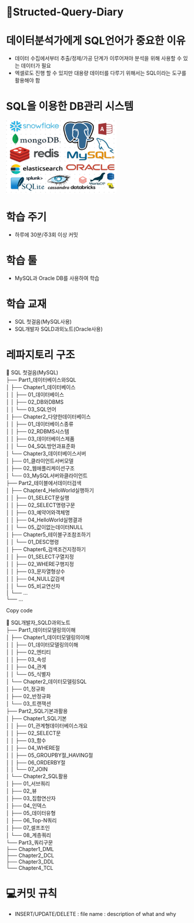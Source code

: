 # 📓Structed-Query-Diary

# 데이터분석가에게 SQL언어가 중요한 이유
- 데이터 수집에서부터 추출/정제/가공 단계가 이루어져야 분석을 위해 사용할 수 있는 데이터가 필요
- 엑셀로도 진행 할 수 있지만 대용량 데이터를 다루기 위해서는 SQL이라는 도구를 활용해야 함

# SQL을 이용한 DB관리 시스템
<img src="images/DB관리 시스템의 종류.png" alt="DB관리 시스템의 종류" width="300" height="200">

# 학습 주기
- 하루에 30분/주3회 이상 커밋

# 학습 툴
- MySQL과 Oracle DB를 사용하여 학습

# 학습 교재
- SQL 첫걸음(MySQL사용)
- SQL개발자 SQLD과외노트(Oracle사용)
  
# 레파지토리 구조
📂 SQL 첫걸음(MySQL)<br>
├── Part1_데이터베이스와SQL<br>
│   ├── Chapter1_데이터베이스<br>
│   │   ├── 01_데이터베이스<br>
│   │   ├── 02_DB와DBMS<br>
│   │   └── 03_SQL언어<br>
│   ├── Chapter2_다양한데이터베이스<br>
│   │   ├── 01_데이터베이스종류<br>
│   │   ├── 02_RDBMS시스템<br>
│   │   ├── 03_데이터베이스제품<br>
│   │   └── 04_SQL방언과표준화<br>
│   └── Chapter3_데이터베이스서버<br>
│       ├── 01_클라이언트서버모델<br>
│       ├── 02_웹애플리케이션구조<br>
│       └── 03_MySQL서버와클라이언트<br>
├── Part2_테이블에서데이터검색<br>
│   ├── Chapter4_HelloWorld실행하기<br>
│   │   ├── 01_SELECT문실행<br>
│   │   ├── 02_SELECT명령구문<br>
│   │   ├── 03_예약어와객체명<br>
│   │   ├── 04_HelloWorld실행결과<br>
│   │   └── 05_값이없는데이터NULL<br>
│   ├── Chapter5_테이블구조참조하기<br>
│   │   └── 01_DESC명령<br>
│   ├── Chapter6_검색조건지정하기<br>
│   │   ├── 01_SELECT구열지정<br>
│   │   ├── 02_WHERE구행지정<br>
│   │   ├── 03_문자열형상수<br>
│   │   ├── 04_NULL값검색<br>
│   │   └── 05_비교연산자<br>
│   └── ...<br>
└── ...<br>

Copy code

📂 SQL개발자_SQLD과외노트<br>
├── Part1_데이터모델링의이해<br>
│   ├── Chapter1_데이터모델링의이해<br>
│   │   ├── 01_데이터모델링의이해<br>
│   │   ├── 02_엔티티<br>
│   │   ├── 03_속성<br>
│   │   ├── 04_관계<br>
│   │   └── 05_식별자<br>
│   └── Chapter2_데이터모델링SQL<br>
│       ├── 01_정규화<br>
│       ├── 02_반정규화<br>
│       └── 03_트랜잭션<br>
├── Part2_SQL기본과활용<br>
│   ├── Chapter1_SQL기본<br>
│   │   ├── 01_관계형데이터베이스개요<br>
│   │   ├── 02_SELECT문<br>
│   │   ├── 03_함수<br>
│   │   ├── 04_WHERE절<br>
│   │   ├── 05_GROUPBY절_HAVING절<br>
│   │   ├── 06_ORDERBY절<br>
│   │   └── 07_JOIN<br>
│   └── Chapter2_SQL활용<br>
│       ├── 01_서브쿼리<br>
│       ├── 02_뷰<br>
│       ├── 03_집합연산자<br>
│       ├── 04_인덱스<br>
│       ├── 05_데이터유형<br>
│       ├── 06_Top-N쿼리<br>
│       ├── 07_셀프조인<br>
│       └── 08_계층쿼리<br>
└── Part3_쿼리구문<br>
    ├── Chapter1_DML<br>
    ├── Chapter2_DCL<br>
    ├── Chapter3_DDL<br>
    └── Chapter4_TCL<br>



# 💻커밋 규칙
- INSERT/UPDATE/DELETE : file name : description of what and why
